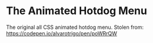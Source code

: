 # The Animated Hotdog Menu

The original all CSS animated hotdog menu.
Stolen from: https://codepen.io/alvarotrigo/pen/poWRrQW